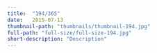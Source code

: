 ```yaml
---
title:  "194/365"
date:   2015-07-13
thumbnail-path: "thumbnails/thumbnail-194.jpg"
full-path: "full-size/full-size-194.jpg"
short-description: "Description"
---
```

